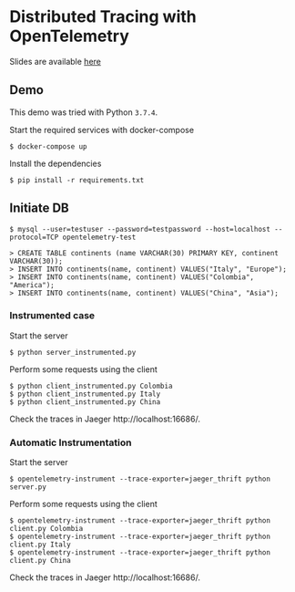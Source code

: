 # Distributed Tracing with OpenTelemetry

Slides are available [here](https://docs.google.com/presentation/d/1SLY0DEU1RToIdmxdpCn5PsOuggyuHlZkojOHPZJyDNw/edit?usp=sharing)

## Demo

This demo was tried with Python `3.7.4`.

Start the required services with docker-compose

```
$ docker-compose up
```

Install the dependencies

```
$ pip install -r requirements.txt
```

## Initiate DB

```
$ mysql --user=testuser --password=testpassword --host=localhost --protocol=TCP opentelemetry-test

> CREATE TABLE continents (name VARCHAR(30) PRIMARY KEY, continent VARCHAR(30));
> INSERT INTO continents(name, continent) VALUES("Italy", "Europe");
> INSERT INTO continents(name, continent) VALUES("Colombia", "America");
> INSERT INTO continents(name, continent) VALUES("China", "Asia");
```

### Instrumented case

Start the server

```
$ python server_instrumented.py
```

Perform some requests using the client

```
$ python client_instrumented.py Colombia
$ python client_instrumented.py Italy
$ python client_instrumented.py China
```

Check the traces in Jaeger http://localhost:16686/.

### Automatic Instrumentation

Start the server

```
$ opentelemetry-instrument --trace-exporter=jaeger_thrift python server.py
```

Perform some requests using the client

```
$ opentelemetry-instrument --trace-exporter=jaeger_thrift python client.py Colombia
$ opentelemetry-instrument --trace-exporter=jaeger_thrift python client.py Italy
$ opentelemetry-instrument --trace-exporter=jaeger_thrift python client.py China
```

Check the traces in Jaeger http://localhost:16686/.
